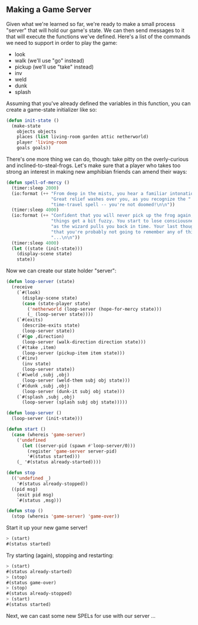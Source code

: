 ## Making a Game Server

Given what we're learned so far, we're ready to make a small process "server" that will hold our game's state. We can then send messages to it that will execute the functions we've defined. Here's a list of the commands we need to support in order to play the game:

* look
* walk (we'll use "go" instead)
* pickup (we'll use "take" instead)
* inv
* weld
* dunk
* splash

Assuming that you've already defined the variables in this function, you can
create a game-state initializer like so:

```lisp
(defun init-state ()
  (make-state
    objects objects
    places (list living-room garden attic netherworld)
    player 'living-room
    goals goals))
```

There's one more thing we can do, though: take pitty on the overly-curious and inclined-to-steal-frogs. Let's make sure that a player who takes too strong an interest in making new amphibian friends can amend their ways:

```lisp
(defun spell-of-mercy ()
  (timer:sleep 2000)
  (io:format (++ "From deep in the mists, you hear a familiar intonation ...\n"
                 "Great relief washes over you, as you recognize the "
                 "time-travel spell -- you're not doomed!\n\n"))
  (timer:sleep 4000)
  (io:format (++ "Confident that you will never pick up the frog again, "
                 "things get a bit fuzzy. You start to lose consciousness \n"
                 "as the wizard pulls you back in time. Your last thought is "
                 "that you're probably not going to remember any of this "
                 "...\n\n"))
  (timer:sleep 4000)
  (let ((state (init-state)))
    (display-scene state)
    state))
```

Now we can create our state holder "server":

```lisp
(defun loop-server (state)
  (receive
    (`#(look)
      (display-scene state)
      (case (state-player state)
        ('netherworld (loop-server (hope-for-mercy state)))
        (_ (loop-server state))))
    (`#(exits)
      (describe-exits state)
      (loop-server state))
    (`#(go ,direction)
      (loop-server (walk-direction direction state)))
    (`#(take ,item)
      (loop-server (pickup-item item state)))
    (`#(inv)
      (inv state)
      (loop-server state))
    (`#(weld ,subj ,obj)
      (loop-server (weld-them subj obj state)))
    (`#(dunk ,subj ,obj)
      (loop-server (dunk-it subj obj state)))
    (`#(splash ,subj ,obj)
      (loop-server (splash subj obj state)))))

(defun loop-server ()
  (loop-server (init-state)))
```

```lisp
(defun start ()
  (case (whereis 'game-server)
    ('undefined
      (let ((server-pid (spawn #'loop-server/0)))
        (register 'game-server server-pid)
        '#(status started)))
    (_ '#(status already-started))))

(defun stop
  (('undefined _)
    '#(status already-stopped))
  ((pid msg)
    (exit pid msg)
    `#(status ,msg)))

(defun stop ()
  (stop (whereis 'game-server) 'game-over))
```

Start it up your new game server!

```lisp
> (start)
#(status started)
```

Try starting (again), stopping and restarting:

```lisp
> (start)
#(status already-started)
> (stop)
#(status game-over)
> (stop)
#(status already-stopped)
> (start)
#(status started)
```

Next, we can cast some new SPELs for use with our server ...
